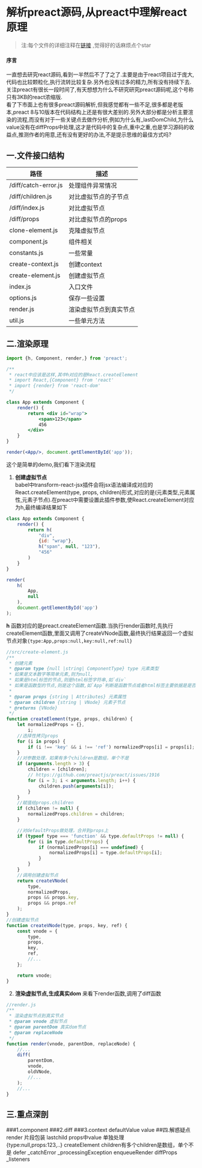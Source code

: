 # 解析preact源码,从preact中理解react原理

>注:每个文件的详细注释在[链接](https://github.com/yujingwyh/preact-source-annotation) ,觉得好的话麻烦点个star 
#### 序言
一直想去研究react源码,看到一半然后不了了之了.主要是由于react项目过于庞大,代码也比较颗粒化,执行流转比较复杂.另外也没有过多的精力,所有没有持续下去.关注preact有很长一段时间了,有天想想为什么不研究研究preact源码呢,这个号称只有3KB的react浓缩版.<br />
看了下市面上也有很多preact源码解析,但我感觉都有一些不足,很多都是老版本,preact 8与10版本在代码结构上还是有很大差别的.另外大部分都是分析主要渲染的流程,而没有对于一些关键点去做作分析,例如为什么有_lastDomChild,为什么value没有在diffProps中处理,这才是代码中的复杂点,重中之重,也是学习源码的收益点,推测作者的用意,还有没有更好的办法,不是提示思维的最佳方式吗?
## 一.文件接口结构
路径 | 描述
---|---
/diff/catch-error.js  | 处理组件异常情况
/diff/children.js | 对比虚拟节点的子节点
/diff/index.js | 对比虚拟节点
/diff/props |  对比虚拟节点的props
clone-element.js | 克隆虚拟节点
component.js | 组件相关
constants.js | 一些常量
create-context.js | 创建context
create-element.js | 创建虚拟节点
index.js | 入口文件
options.js | 保存一些设置
render.js | 渲染虚拟节点到真实节点
util.js | 一些单元方法
## 二.渲染原理
```jsx harmony
import {h, Component, render,} from 'preact';

/**
 * react中应该是这样,其中h对应的是React.createElement
 * import React,{Component} from 'react'
 * import {render} from 'react-dom'
 */

class App extends Component {
	render() {
		return <div id="wrap">
			<span>123</span>
			456
		</div>
	}
}

render(<App/>, document.getElementById('app'));
```
这个是简单的demo,我们看下渲染流程
1. **创建虚拟节点**<br />
babel中transform-react-jsx插件会将jsx语法编译成对应的React.createElement(type, props, children)形式,对应的是(元素类型,元素属性,元素子节点).在preact中需要设置此插件参数,使React.createElement对应为h,最终编译结果如下
```jsx harmony
class App extends Component {
	render() {
		return h(
			"div",
			{id: "wrap"},
			h("span", null, "123"),
			"456"
		)
	}
}

render(
	h(
		App,
		null
	),
	document.getElementById('app')
);
```
**h** 函数对应的是preact.createElement函数.当执行render函数时,先执行createElement函数,里面又调用了createVNode函数,最终执行结果返回一个虚拟节点对象`{type:App,props:null,key:null,ref:null}`
```jsx harmony
//src/create-element.js
/**
 * 创建元素
 * @param type {null |string| ComponentType} type 元素类型
 * 如果是文本数字等简单元素,则为null,
 * 如果是html标签的节点,则是html标签字符串,如`div`
 * 如果是函数型的节点,则是这个函数,如`App`判断是函数节点或者html标签主要依据是是否首字母大写,如果是大写,他就是函数型节点,如果是小写,他就是普通的html节点,这就是为什么函数组件首字母要求大写的原因
 * 
 * @param props {string | Attributes} 元素属性
 * @param children {string | VNode} 元素子节点
 * @returns {VNode}
 */
function createElement(type, props, children) {
	let normalizedProps = {},
		i;
	//选择性拷贝props
	for (i in props) {
		if (i !== 'key' && i !== 'ref') normalizedProps[i] = props[i];
	}
	//对参数处理，如果有多个children是数组，单个不是
	if (arguments.length > 3) {
		children = [children];
		// https://github.com/preactjs/preact/issues/1916
		for (i = 3; i < arguments.length; i++) {
			children.push(arguments[i]);
		}
	}
	//赋值给props.children
	if (children != null) {
		normalizedProps.children = children;
	}

	//对defaultProps做处理，合并到props上
	if (typeof type === 'function' && type.defaultProps != null) {
		for (i in type.defaultProps) {
			if (normalizedProps[i] === undefined) {
				normalizedProps[i] = type.defaultProps[i];
			}
		}
	}
	//调用创建虚拟节点
	return createVNode(
		type,
		normalizedProps,
		props && props.key,
		props && props.ref
	);
}
//创建虚拟节点
function createVNode(type, props, key, ref) {
	const vnode = {
		type,
		props,
		key,
		ref,
        //...
	};

	return vnode;
}
```
2. **渲染虚拟节点,生成真实dom**
来看下render函数,调用了diff函数
```jsx harmony
//render.js
/**
 * 渲染虚拟节点到真实节点
 * @param vnode 虚拟节点
 * @param parentDom 真实dom节点
 * @param replaceNode
 */
function render(vnode, parentDom, replaceNode) {
    //...
	diff(
		parentDom,
		vnode,
		oldVNode,
        //...
	);
    //...
}
```

## 三.重点深剖
###1.component
###2.diff
###3.context
defaultValue
value
##四.解惑疑点
render 片段包装
lastchild 
props中value 单独处理    
{type:null,props:123,..}
createElement children有多个children是数组，单个不是
defer
_catchError _processingException enqueueRender
diffProps _listeners
